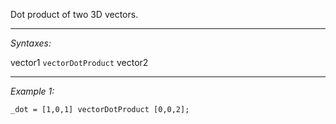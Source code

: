 Dot product of two 3D vectors.


---
*Syntaxes:*

vector1 `vectorDotProduct` vector2

---
*Example 1:*

```sqf
_dot = [1,0,1] vectorDotProduct [0,0,2];
```